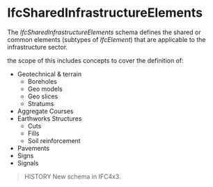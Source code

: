 IfcSharedInfrastructureElements
===============================

The _IfcSharedInfrastructureElements_ schema defines the shared or common elements (subtypes of _IfcElement_) that are applicable to the infrastructure sector.

the scope of this includes concepts to cover the definition of:

* Geotechnical & terrain
    * Boreholes
    * Geo models
    * Geo slices
    * Stratums
* Aggregate Courses
* Earthworks Structures
    * Cuts
    * Fills
    * Soil reinforcement
* Pavements
* Signs
* Signals

> HISTORY  New schema in IFC4x3.
